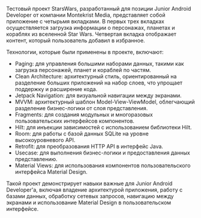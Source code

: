 Тестовый проект StarsWars, разработанный для позиции Junior Android Developer от компании Montekrist Media, представляет собой приложение с четырьмя вкладками. В первых трех вкладках осуществляется загрузка информации о персонажах, планетах и кораблях из вселенной Star Wars. Четвертая вкладка отображает контент, который пользователь добавил в избранное.

Технологии, которые были применены в проекте, включают:
- Paging: для управления большими наборами данных, такими как загрузка персонажей, планет и кораблей по частям.
- Clean Architecture: архитектурный стиль, ориентированный на разделение больших приложений на набор слоев, что упрощает поддержку и расширение кода.
- Jetpack Navigation: для визуальной навигации между экранами.
- MVVM: архитектурный шаблон Model-View-ViewModel, облегчающий разделение бизнес-логики от слоя представления.
- Fragments: для создания модульных и многоразовых пользовательских интерфейсов компонентов.
- Hilt: для инъекции зависимостей с использованием библиотеки Hilt.
- Room: для работы с базой данных SQLite на уровне высокоуровневого API.
- Retrofit: для преобразования HTTP API в интерфейс Java.
- Usecase: для выполнения бизнес-логики и предоставления данных представлению.
- Material Views: для использования компонентов пользовательского интерфейса Material Design.

Такой проект демонстрирует навыки важные для Junior Android Developer'а, включая владение архитектурой приложения, работу с базами данных, обработку сетевых запросов, навигацию между экранами и использование Material Design в пользовательском интерфейсе.
